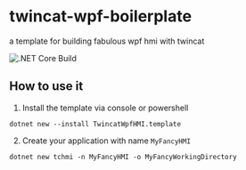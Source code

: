 # twincat-wpf-boilerplate
a template for building fabulous wpf hmi with twincat 

![.NET Core Build](https://github.com/fbarresi/twincat-wpf-boilerplate/workflows/.NET%20Core%20Build/badge.svg)

## How to use it

1. Install the template via console or powershell
```
dotnet new --install TwincatWpfHMI.template
```

2. Create your application with name `MyFancyHMI`

```
dotnet new tchmi -n MyFancyHMI -o MyFancyWorkingDirectory
```

